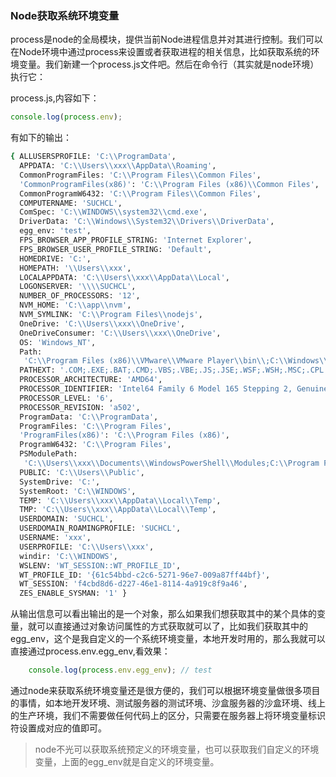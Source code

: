 ### Node获取系统环境变量

process是node的全局模块，提供当前Node进程信息并对其进行控制。我们可以在Node环境中通过process来设置或者获取进程的相关信息，比如获取系统的环境变量。我们新建一个process.js文件吧。然后在命令行（其实就是node环境）执行它：

process.js,内容如下：

```javascript
console.log(process.env);
```

有如下的输出：

```bash
{ ALLUSERSPROFILE: 'C:\\ProgramData',
  APPDATA: 'C:\\Users\\xxx\\AppData\\Roaming',
  CommonProgramFiles: 'C:\\Program Files\\Common Files',
  'CommonProgramFiles(x86)': 'C:\\Program Files (x86)\\Common Files',
  CommonProgramW6432: 'C:\\Program Files\\Common Files',
  COMPUTERNAME: 'SUCHCL',
  ComSpec: 'C:\\WINDOWS\\system32\\cmd.exe',
  DriverData: 'C:\\Windows\\System32\\Drivers\\DriverData',
  egg_env: 'test',
  FPS_BROWSER_APP_PROFILE_STRING: 'Internet Explorer',
  FPS_BROWSER_USER_PROFILE_STRING: 'Default',
  HOMEDRIVE: 'C:',
  HOMEPATH: '\\Users\\xxx',
  LOCALAPPDATA: 'C:\\Users\\xxx\\AppData\\Local',
  LOGONSERVER: '\\\\SUCHCL',
  NUMBER_OF_PROCESSORS: '12',
  NVM_HOME: 'C:\\app\\nvm',
  NVM_SYMLINK: 'C:\\Program Files\\nodejs',
  OneDrive: 'C:\\Users\\xxx\\OneDrive',
  OneDriveConsumer: 'C:\\Users\\xxx\\OneDrive',
  OS: 'Windows_NT',
  Path:
   'C:\\Program Files (x86)\\VMware\\VMware Player\\bin\\;C:\\Windows\\system32;C:\\Windows;C:\\Windows\\System32\\Wbem;C:\\Windows\\System32\\WindowsPowerShell\\v1.0\\;C:\\Windows\\System32\\OpenSSH\\;C:\\Program Files (x86)\\NVIDIA Corporation\\PhysX\\Common;C:\\Program Files\\NVIDIA Corporation\\NVIDIA NvDLISR;C:\\app\\Git\\cmd;D:\\NodeJs\\node_global;C:\\app\\nvm;C:\\Program Files\\nodejs;D:\\app\\platform-tools;D:\\app\\Yarn\\bin\\;C:\\WINDOWS\\system32;C:\\WINDOWS;C:\\WINDOWS\\System32\\Wbem;C:\\WINDOWS\\System32\\WindowsPowerShell\\v1.0\\;C:\\WINDOWS\\System32\\OpenSSH\\;C:\\Users\\xxx\\AppData\\Local\\Programs\\Python\\Python39\\Scripts\\;C:\\Users\\xxx\\AppData\\Local\\Programs\\Python\\Python39\\;C:\\Users\\xxx\\AppData\\Local\\Microsoft\\WindowsApps;C:\\Users\\xxx\\AppData\\Roaming\\npm;D:\\app\\Fiddler;C:\\Users\\xxx\\AppData\\Local\\Yarn\\bin;D:\\app\\Microsoft VS Code\\bin;C:\\Users\\xxx\\AppData\\Local\\Microsoft\\WindowsApps',
  PATHEXT: '.COM;.EXE;.BAT;.CMD;.VBS;.VBE;.JS;.JSE;.WSF;.WSH;.MSC;.CPL',
  PROCESSOR_ARCHITECTURE: 'AMD64',
  PROCESSOR_IDENTIFIER: 'Intel64 Family 6 Model 165 Stepping 2, GenuineIntel',
  PROCESSOR_LEVEL: '6',
  PROCESSOR_REVISION: 'a502',
  ProgramData: 'C:\\ProgramData',
  ProgramFiles: 'C:\\Program Files',
  'ProgramFiles(x86)': 'C:\\Program Files (x86)',
  ProgramW6432: 'C:\\Program Files',
  PSModulePath:
   'C:\\Users\\xxx\\Documents\\WindowsPowerShell\\Modules;C:\\Program Files\\WindowsPowerShell\\Modules;C:\\WINDOWS\\system32\\WindowsPowerShell\\v1.0\\Modules',
  PUBLIC: 'C:\\Users\\Public',
  SystemDrive: 'C:',
  SystemRoot: 'C:\\WINDOWS',
  TEMP: 'C:\\Users\\xxx\\AppData\\Local\\Temp',
  TMP: 'C:\\Users\\xxx\\AppData\\Local\\Temp',
  USERDOMAIN: 'SUCHCL',
  USERDOMAIN_ROAMINGPROFILE: 'SUCHCL',
  USERNAME: 'xxx',
  USERPROFILE: 'C:\\Users\\xxx',
  windir: 'C:\\WINDOWS',
  WSLENV: 'WT_SESSION::WT_PROFILE_ID',
  WT_PROFILE_ID: '{61c54bbd-c2c6-5271-96e7-009a87ff44bf}',
  WT_SESSION: 'f4cbd8d6-d227-46e1-8114-4a919c8f9a46',
  ZES_ENABLE_SYSMAN: '1' }
```

从输出信息可以看出输出的是一个对象，那么如果我们想获取其中的某个具体的变量，就可以直接通过对象访问属性的方式获取就可以了，比如我们获取其中的egg_env，这个是我自定义的一个系统环境变量，本地开发时用的，那么我就可以直接通过process.env.egg_env,看效果：

```javascript
    console.log(process.env.egg_env); // test
```

通过node来获取系统环境变量还是很方便的，我们可以根据环境变量做很多项目的事情，如本地开发环境、测试服务器的测试环境、沙盒服务器的沙盒环境、线上的生产环境，我们不需要做任何代码上的区分，只需要在服务器上将环境变量标识符设置成对应的值即可。

> node不光可以获取系统预定义的环境变量，也可以获取我们自定义的环境变量，上面的egg_env就是自定义的环境变量。